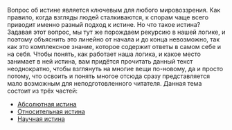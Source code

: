Вопрос об истине является ключевым для любого мировоззрения. Как правило, когда взгляды людей сталкиваются, к спорам чаще всего приводит именно разный подход к истине. Но что такое истина? Задавая этот вопрос, мы тут же порождаем рекурсию в нашей логике, и поэтому объяснить это линейно от начала и до конца невозможно, так как это комплексное знание, которое содержит ответы в самом себе и на себя. Чтобы понять, как работает наша логика, и какое место занимает в ней истина, вам придётся прочитать данный текст неоднократно, чтобы взглянуть на многие вещи по-новому, да и просто потому, что освоить и понять многое отсюда сразу представляется мало возможным для неподготовленного читателя. Данная тема состоит из трёх частей:
* <a class="cross" href="?c=absolute-truth" data="absolute-truth">Абсолютная истина</a>
* <a class="cross" href="?c=relative-truth" data="relative-truth">Относительная истина</a>
* <a class="cross" href="?c=science-truth" data="science-truth">Научная истина</a>
